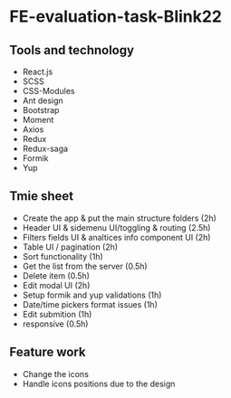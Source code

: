 # FE-evaluation-task-Blink22

## Tools and technology
- React.js
- SCSS
- CSS-Modules
- Ant design
- Bootstrap
- Moment
- Axios
- Redux
- Redux-saga
- Formik
- Yup

## Tmie sheet
- Create the app & put the main structure folders (2h)
- Header UI & sidemenu UI/toggling & routing (2.5h)
- Filters fields UI & analtices info component UI (2h)
- Table UI / pagination (2h)
- Sort functionality (1h)
- Get the list from the server (0.5h)
- Delete item (0.5h)
- Edit modal UI (2h)
- Setup formik and yup validations (1h)
- Date/time pickers format issues (1h)
- Edit submition (1h)
- responsive (0.5h)

## Feature work
- Change the icons
- Handle icons positions due to the design
